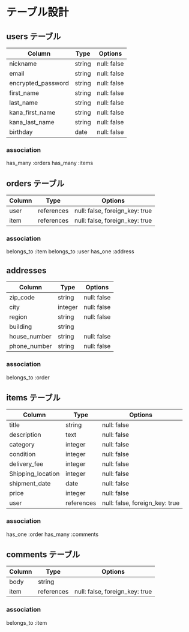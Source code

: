 # テーブル設計

## users テーブル

| Column             | Type   | Options     |
| ------------------ | ------ | ----------- |
| nickname           | string | null: false |
| email              | string | null: false |
| encrypted_password | string | null: false |
| first_name         | string | null: false |
| last_name          | string | null: false |
| kana_first_name    | string | null: false |
| kana_last_name     | string | null: false |
| birthday           | date   | null: false |

### association

has_many :orders
has_many :items

## orders テーブル

| Column | Type       | Options                        |
| ------ | ---------- | ------------------------------ |
| user   | references | null: false, foreign_key: true |
| item   | references | null: false, foreign_key: true |

### association

belongs_to :item
belongs_to :user
has_one :address

## addresses

| Column       | Type    | Options     |
| ------------ | ------- | ----------- |
| zip_code     | string  | null: false |
| city         | integer | null: false |
| region       | string  | null: false |
| building     | string  |             |
| house_number | string  | null: false |
| phone_number | string  | null: false |

### association

belongs_to :order

## items テーブル

| Column            | Type       | Options                        |
| ----------------- | ---------- | ------------------------------ |
| title             | string     | null: false                    |
| description       | text       | null: false                    |
| category          | integer    | null: false                    |
| condition         | integer    | null: false                    |
| delivery_fee      | integer    | null: false                    |
| Shipping_location | integer    | null: false                    |
| shipment_date     | date       | null: false                    |
| price             | integer    | null: false                    |
| user              | references | null: false, foreign_key: true |

### association

has_one :order
has_many :comments

## comments テーブル

| Column | Type       | Options                        |
| ------ | ---------- | ------------------------------ |
| body   | string     |                                |
| item   | references | null: false, foreign_key: true |

### association

belongs_to :item
